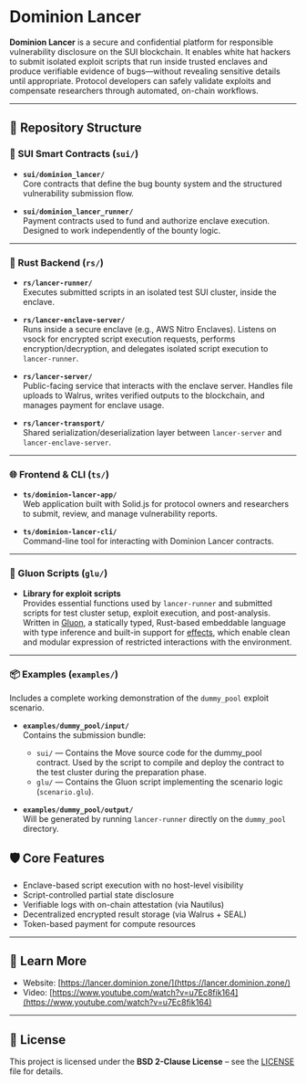# Dominion Lancer

**Dominion Lancer** is a secure and confidential platform for responsible vulnerability disclosure on the SUI blockchain. It enables white hat hackers to submit isolated exploit scripts that run inside trusted enclaves and produce verifiable evidence of bugs—without revealing sensitive details until appropriate. Protocol developers can safely validate exploits and compensate researchers through automated, on-chain workflows.

---

## 📁 Repository Structure

### 🧠 SUI Smart Contracts (`sui/`)
- **`sui/dominion_lancer/`**  
  Core contracts that define the bug bounty system and the structured vulnerability submission flow.
  
- **`sui/dominion_lancer_runner/`**  
  Payment contracts used to fund and authorize enclave execution. Designed to work independently of the bounty logic.

---

### 🦀 Rust Backend (`rs/`)
- **`rs/lancer-runner/`**  
  Executes submitted scripts in an isolated test SUI cluster, inside the enclave.

- **`rs/lancer-enclave-server/`**  
  Runs inside a secure enclave (e.g., AWS Nitro Enclaves). Listens on vsock for encrypted script execution requests, performs encryption/decryption, and delegates isolated script execution to `lancer-runner`.

- **`rs/lancer-server/`**  
  Public-facing service that interacts with the enclave server. Handles file uploads to Walrus, writes verified outputs to the blockchain, and manages payment for enclave usage.

- **`rs/lancer-transport/`**  
  Shared serialization/deserialization layer between `lancer-server` and `lancer-enclave-server`.

---

### 🌐 Frontend & CLI (`ts/`)
- **`ts/dominion-lancer-app/`**  
  Web application built with Solid.js for protocol owners and researchers to submit, review, and manage vulnerability reports.

- **`ts/dominion-lancer-cli/`**  
  Command-line tool for interacting with Dominion Lancer contracts.

---

### 🔬 Gluon Scripts (`glu/`)
- **Library for exploit scripts**  
  Provides essential functions used by `lancer-runner` and submitted scripts for test cluster setup, exploit execution, and post-analysis.
  Written in [Gluon](https://gluon-lang.org/), a statically typed, Rust-based embeddable language with type inference and built-in support for [effects](https://en.wikipedia.org/wiki/Effect_system), which enable clean and modular expression of restricted interactions with the environment.

---

### 📦 Examples (`examples/`)
Includes a complete working demonstration of the `dummy_pool` exploit scenario.

- **`examples/dummy_pool/input/`**  
  Contains the submission bundle:  
  - `sui/` — Contains the Move source code for the dummy_pool contract. Used by the script to compile and deploy the contract to the test cluster during the preparation phase.  
  - `glu/` — Contains the Gluon script implementing the scenario logic (`scenario.glu`).


- **`examples/dummy_pool/output/`**  
  Will be generated by running `lancer-runner` directly on the `dummy_pool` directory.


## 🛡️ Core Features

- Enclave-based script execution with no host-level visibility
- Script-controlled partial state disclosure
- Verifiable logs with on-chain attestation (via Nautilus)
- Decentralized encrypted result storage (via Walrus + SEAL)
- Token-based payment for compute resources

---

## 🔗 Learn More

- Website: [https://lancer.dominion.zone/](https://lancer.dominion.zone/)
- Video: [https://www.youtube.com/watch?v=u7Ec8fik164](https://www.youtube.com/watch?v=u7Ec8fik164)

---

## 📜 License

This project is licensed under the **BSD 2-Clause License** – see the [LICENSE](LICENSE) file for details.  

